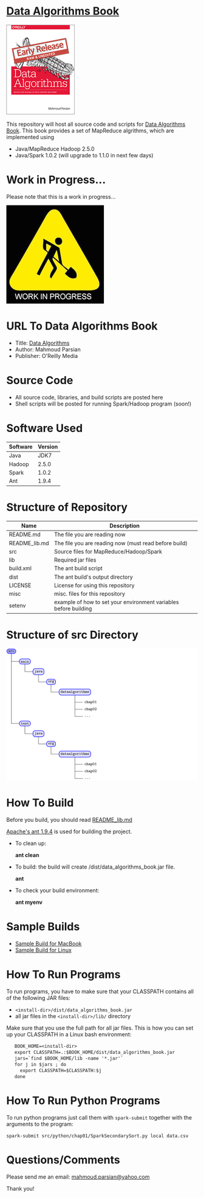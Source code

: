 [Data Algorithms Book](http://shop.oreilly.com/product/0636920033950.do)
======================

[![Data Algorithms Book](./misc/da_small.gif)](http://shop.oreilly.com/product/0636920033950.do)

This repository will host all source code and scripts for 
[Data Algorithms Book](http://shop.oreilly.com/product/0636920033950.do).
This book provides a set of MapReduce algrithms, which are implemented using 
* Java/MapReduce Hadoop 2.5.0
* Java/Spark 1.0.2 (will upgrade to 1.1.0 in next few days)

Work in Progress...
===================
Please note that this is a work in progress... 

![Data Algorithms Book Work In Progress](./misc/work_in_progress2.jpeg)


URL To Data Algorithms Book
===========================
* Title: [Data Algorithms](http://shop.oreilly.com/product/0636920033950.do)
* Author: Mahmoud Parsian
* Publisher: O'Reilly Media 


Source Code
===========
* All source code, libraries, and build scripts are posted here
* Shell scripts will be posted for running Spark/Hadoop program (soon!)


Software Used
=============

Software | Version
---------|--------
Java     | JDK7
Hadoop   | 2.5.0
Spark    | 1.0.2
Ant      | 1.9.4 

 
Structure of Repository
=======================

Name          | Description
--------------|------------
README.md     | The file you are reading now
README_lib.md | The file you are reading now (must read before build)
src           | Source files for MapReduce/Hadoop/Spark
lib           | Required jar files
build.xml     | The ant build script
dist          | The ant build's output directory 
LICENSE       | License for using this repository
misc          | misc. files for this repository
setenv        | example of how to set your environment variables before building

Structure of src Directory
==========================
![src directory](./misc/source_tree.png)


How To Build
============
Before you build, you should read [README_lib.md](./README_lib.md)

[Apache's ant 1.9.4](http://ant.apache.org/) is used for building the project.

* To clean up:

  **ant clean**

* To build: the build will create <install-dir>/dist/data_algorithms_book.jar file.

  **ant**

* To check your build environment:

  **ant  myenv**
 
Sample Builds
=============
* [Sample Build for MacBook](./misc/sample_build_mac.txt)    
* [Sample Build for Linux](./misc/sample_build_linux.txt)



How To Run Programs
===================
 To run programs, you have to make sure that your CLASSPATH contains all of the following JAR files: 
 * `<install-dir>/dist/data_algorithms_book.jar` 
 * all jar files  in the `<install-dir>/lib/` directory
 
Make sure that you use the full path for all jar files. This is how you can set up your CLASSPATH in a Linux bash environment:

````
   BOOK_HOME=<install-dir>
   export CLASSPATH=.:$BOOK_HOME/dist/data_algorithms_book.jar
   jars=`find $BOOK_HOME/lib -name '*.jar'`
   for j in $jars ; do
     export CLASSPATH=$CLASSPATH:$j
   done
```` 
 

How To Run Python Programs
==========================

To run python programs just call them with `spark-submit` together with the arguments to the program:

```
spark-submit src/python/chap01/SparkSecondarySort.py local data.csv
```

Questions/Comments
==================
Please send me an email: mahmoud.parsian@yahoo.com

Thank you!
